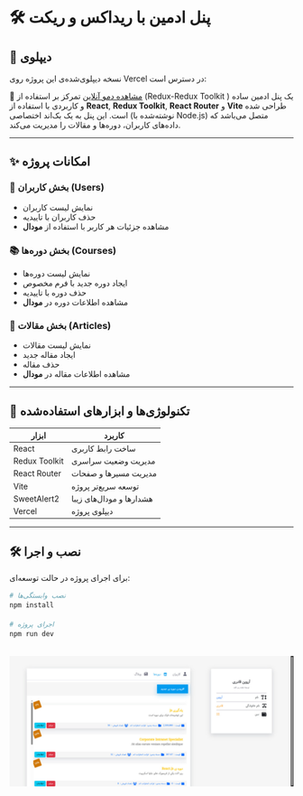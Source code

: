 # 🛠️ پنل ادمین با ریداکس و ریکت
## 🚀 دیپلوی

نسخه دیپلوی‌شده‌ی این پروژه روی Vercel در دسترس است:

🔗 [مشاهده دمو آنلاین](https://admin-panel-beta-peach.vercel.app/users)
تمرکز بر استفاده از  (Redux-Redux Toolkit )
یک پنل ادمین ساده و کاربردی با استفاده از **React**, **Redux Toolkit**, **React Router** و **Vite** طراحی شده است. این پنل به یک بک‌اند اختصاصی (نوشته‌شده با Node.js) متصل می‌باشد که داده‌های کاربران، دوره‌ها و مقالات را مدیریت می‌کند.

---

## ✨ امکانات پروژه

### 👥 بخش کاربران (Users)
- نمایش لیست کاربران
- حذف کاربران با تاییدیه
- مشاهده جزئیات هر کاربر با استفاده از **مودال**

### 📚 بخش دوره‌ها (Courses)
- نمایش لیست دوره‌ها
- ایجاد دوره جدید با فرم مخصوص
- حذف دوره با تاییدیه
- مشاهده اطلاعات دوره در **مودال**

### 📰 بخش مقالات (Articles)
- نمایش لیست مقالات
- ایجاد مقاله جدید
- حذف مقاله
- مشاهده اطلاعات مقاله در **مودال**

---

## 🔧 تکنولوژی‌ها و ابزارهای استفاده‌شده

| ابزار | کاربرد |
|------|--------|
| React | ساخت رابط کاربری |
| Redux Toolkit | مدیریت وضعیت سراسری |
| React Router | مدیریت مسیرها و صفحات |
| Vite | توسعه سریع‌تر پروژه |
| SweetAlert2 | هشدارها و مودال‌های زیبا |
| Vercel | دیپلوی پروژه |

---

## 🛠️ نصب و اجرا

برای اجرای پروژه در حالت توسعه‌ای:

```bash
# نصب وابستگی‌ها
npm install

# اجرای پروژه
npm run dev



```
![تصویر پنل ادمین](photo_2025-07-04_21-30-09.jpg)

